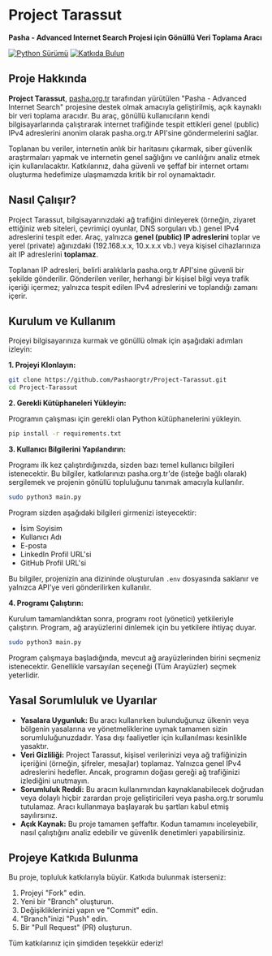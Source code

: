 # Project Tarassut

**Pasha - Advanced Internet Search Projesi için Gönüllü Veri Toplama Aracı**

[![Python Sürümü](https://img.shields.io/badge/python-3.x-blue.svg)](https://www.python.org/)
[![Katkıda Bulun](https://img.shields.io/badge/PRs-welcome-brightgreen.svg?style=flat-square)](http://makeapullrequest.com)

## Proje Hakkında

**Project Tarassut**, [pasha.org.tr](https://pasha.org.tr) tarafından yürütülen "Pasha - Advanced Internet Search" projesine destek olmak amacıyla geliştirilmiş, açık kaynaklı bir veri toplama aracıdır. Bu araç, gönüllü kullanıcıların kendi bilgisayarlarında çalıştırarak internet trafiğinde tespit ettikleri genel (public) IPv4 adreslerini anonim olarak pasha.org.tr API'sine göndermelerini sağlar.

Toplanan bu veriler, internetin anlık bir haritasını çıkarmak, siber güvenlik araştırmaları yapmak ve internetin genel sağlığını ve canlılığını analiz etmek için kullanılacaktır. Katkılarınız, daha güvenli ve şeffaf bir internet ortamı oluşturma hedefimize ulaşmamızda kritik bir rol oynamaktadır.

## Nasıl Çalışır?

Project Tarassut, bilgisayarınızdaki ağ trafiğini dinleyerek (örneğin, ziyaret ettiğiniz web siteleri, çevrimiçi oyunlar, DNS sorguları vb.) genel IPv4 adreslerini tespit eder. Araç, yalnızca **genel (public) IP adreslerini** toplar ve yerel (private) ağınızdaki (192.168.x.x, 10.x.x.x vb.) veya kişisel cihazlarınıza ait IP adreslerini **toplamaz**.

Toplanan IP adresleri, belirli aralıklarla pasha.org.tr API'sine güvenli bir şekilde gönderilir. Gönderilen veriler, herhangi bir kişisel bilgi veya trafik içeriği içermez; yalnızca tespit edilen IPv4 adreslerini ve toplandığı zamanı içerir.

## Kurulum ve Kullanım

Projeyi bilgisayarınıza kurmak ve gönüllü olmak için aşağıdaki adımları izleyin:

**1. Projeyi Klonlayın:**

```bash
git clone https://github.com/Pashaorgtr/Project-Tarassut.git
cd Project-Tarassut
```

**2. Gerekli Kütüphaneleri Yükleyin:**

Programın çalışması için gerekli olan Python kütüphanelerini yükleyin.

```bash
pip install -r requirements.txt
```

**3. Kullanıcı Bilgilerini Yapılandırın:**

Programı ilk kez çalıştırdığınızda, sizden bazı temel kullanıcı bilgileri istenecektir. Bu bilgiler, katkılarınızı pasha.org.tr'de (isteğe bağlı olarak) sergilemek ve projenin gönüllü topluluğunu tanımak amacıyla kullanılır.

```bash
sudo python3 main.py
```

Program sizden aşağıdaki bilgileri girmenizi isteyecektir:
*   İsim Soyisim
*   Kullanıcı Adı
*   E-posta
*   LinkedIn Profil URL'si
*   GitHub Profil URL'si

Bu bilgiler, projenizin ana dizininde oluşturulan `.env` dosyasında saklanır ve yalnızca API'ye veri gönderilirken kullanılır.

**4. Programı Çalıştırın:**

Kurulum tamamlandıktan sonra, programı root (yönetici) yetkileriyle çalıştırın. Program, ağ arayüzlerini dinlemek için bu yetkilere ihtiyaç duyar.

```bash
sudo python3 main.py
```

Program çalışmaya başladığında, mevcut ağ arayüzlerinden birini seçmeniz istenecektir. Genellikle varsayılan seçeneği (Tüm Arayüzler) seçmek yeterlidir.

## Yasal Sorumluluk ve Uyarılar

*   **Yasalara Uygunluk:** Bu aracı kullanırken bulunduğunuz ülkenin veya bölgenin yasalarına ve yönetmeliklerine uymak tamamen sizin sorumluluğunuzdadır. Yasa dışı faaliyetler için kullanılması kesinlikle yasaktır.
*   **Veri Gizliliği:** Project Tarassut, kişisel verilerinizi veya ağ trafiğinizin içeriğini (örneğin, şifreler, mesajlar) toplamaz. Yalnızca genel IPv4 adreslerini hedefler. Ancak, programın doğası gereği ağ trafiğinizi izlediğini unutmayın.
*   **Sorumluluk Reddi:** Bu aracın kullanımından kaynaklanabilecek doğrudan veya dolaylı hiçbir zarardan proje geliştiricileri veya pasha.org.tr sorumlu tutulamaz. Aracı kullanmaya başlayarak bu şartları kabul etmiş sayılırsınız.
*   **Açık Kaynak:** Bu proje tamamen şeffaftır. Kodun tamamını inceleyebilir, nasıl çalıştığını analiz edebilir ve güvenlik denetimleri yapabilirsiniz.

## Projeye Katkıda Bulunma

Bu proje, topluluk katkılarıyla büyür. Katkıda bulunmak isterseniz:

1.  Projeyi "Fork" edin.
2.  Yeni bir "Branch" oluşturun.
3.  Değişikliklerinizi yapın ve "Commit" edin.
4.  "Branch"inizi "Push" edin.
5.  Bir "Pull Request" (PR) oluşturun.

Tüm katkılarınız için şimdiden teşekkür ederiz!
